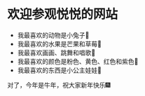 # 欢迎参观悦悦的网站
- 我最喜欢的动物是小兔子🐰
- 我最喜欢的水果是芒果和草莓🍉
- 我最喜欢画画、跳舞和唱歌🎤
- 我最喜欢的颜色是粉色、黄色、红色和紫色🌈
- 我最喜欢的东西是小公主娃娃👸

对了，今年是牛年，祝大家新年快乐🎆
